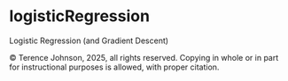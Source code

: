 # logisticRegression
Logistic Regression (and Gradient Descent)

© Terence Johnson, 2025, all rights reserved. Copying in whole or in part for instructional purposes is allowed, with proper citation. 

